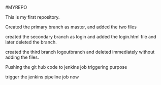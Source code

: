 #MYREPO

This is my first repository.

Created the primary branch as master, and added the two files

created the secondary branch as login and added the login.html file and later deleted the branch.

created the third branch logoutbranch and deleted immediately without adding the files.

Pushing the git hub code to jenkins job triggering purpose

trigger the jenkins pipeline job now
